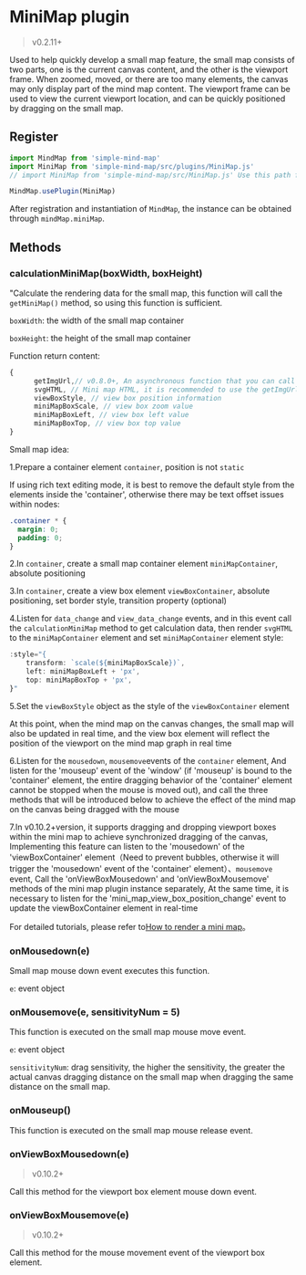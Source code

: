# MiniMap plugin

> v0.2.11+

Used to help quickly develop a small map feature, the small map consists of two
parts, one is the current canvas content, and the other is the viewport frame.
When zoomed, moved, or there are too many elements, the canvas may only display
part of the mind map content. The viewport frame can be used to view the current
viewport location, and can be quickly positioned by dragging on the small map.

## Register

```js
import MindMap from 'simple-mind-map'
import MiniMap from 'simple-mind-map/src/plugins/MiniMap.js'
// import MiniMap from 'simple-mind-map/src/MiniMap.js' Use this path for versions below v0.6.0

MindMap.usePlugin(MiniMap)
```

After registration and instantiation of `MindMap`, the instance can be obtained through `mindMap.miniMap`.

## Methods

### calculationMiniMap(boxWidth, boxHeight)

"Calculate the rendering data for the small map, this function will call the
`getMiniMap()` method, so using this function is sufficient.

`boxWidth`: the width of the small map container

`boxHeight`: the height of the small map container

Function return content:

```js
{
      getImgUrl,// v0.8.0+, An asynchronous function that you can call and pass a callback function. The callback function can receive a parameter representing a small map of the image type, and you can render it through the img tag
      svgHTML, // Mini map HTML, it is recommended to use the getImgUrl method to obtain image type mini maps, reduce the number of page DOM, and optimize performance
      viewBoxStyle, // view box position information
      miniMapBoxScale, // view box zoom value
      miniMapBoxLeft, // view box left value
      miniMapBoxTop, // view box top value
}
```

Small map idea:

1.Prepare a container element `container`, position is not `static`

If using rich text editing mode, it is best to remove the default style from the elements inside the 'container', otherwise there may be text offset issues within nodes:

```css
.container * {
  margin: 0;
  padding: 0;
}
```

2.In `container`, create a small map container element `miniMapContainer`,
absolute positioning

3.In `container`, create a view box element `viewBoxContainer`, absolute
positioning, set border style, transition property (optional)

4.Listen for `data_change` and `view_data_change` events, and in this event call
the `calculationMiniMap` method to get calculation data, then render `svgHTML`
to the `miniMapContainer` element and set `miniMapContainer` element style:

```js
:style="{
    transform: `scale(${miniMapBoxScale})`,
    left: miniMapBoxLeft + 'px',
    top: miniMapBoxTop + 'px',
}"
```

5.Set the `viewBoxStyle` object as the style of the `viewBoxContainer` element

At this point, when the mind map on the canvas changes, the small map will also
be updated in real time, and the view box element will reflect the position of
the viewport on the mind map graph in real time

6.Listen for the `mousedown`, `mousemove`events of the
`container` element, And listen for the 'mouseup' event of the 'window' (if 'mouseup' is bound to the 'container' element, the entire dragging behavior of the 'container' element cannot be stopped when the mouse is moved out), and call the three methods that will be introduced below to achieve the effect of the mind map on the canvas being dragged with the mouse

7.In v0.10.2+version, it supports dragging and dropping viewport boxes within the mini map to achieve synchronized dragging of the canvas, Implementing this feature can listen to the 'mousedown' of the 'viewBoxContainer' element（Need to prevent bubbles, otherwise it will trigger the 'mousedown' event of the 'container' element）、`mousemove` event, Call the 'onViewBoxMousedown' and 'onViewBoxMousemove' methods of the mini map plugin instance separately, At the same time, it is necessary to listen for the 'mini_map_view_box_position_change' event to update the viewBoxContainer element in real-time

For detailed tutorials, please refer to[How to render a mini map](../../course/course14)。

### onMousedown(e)

Small map mouse down event executes this function.

`e`: event object

### onMousemove(e, sensitivityNum = 5)

This function is executed on the small map mouse move event.

`e`: event object

`sensitivityNum`: drag sensitivity, the higher the sensitivity, the greater the
actual canvas dragging distance on the small map when dragging the same distance
on the small map.

### onMouseup()

This function is executed on the small map mouse release event.

### onViewBoxMousedown(e)

> v0.10.2+

Call this method for the viewport box element mouse down event.

### onViewBoxMousemove(e)

> v0.10.2+

Call this method for the mouse movement event of the viewport box element.